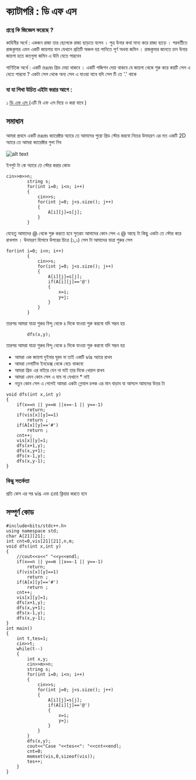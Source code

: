 # ক্যাটাগরি : ডি এফ এস 

### প্রশ্নে কি জিজ্ঞেস করেছে ? 

কাহিনীর অর্থে : একজন রাজা তার ছেলেকে রাজ্য ছাড়তে বলেন । পুত্র উনার কথা মান্য করে রাজ্য ছাড়ে । পরবর্তীতে রাজকুমার এমন একটি জায়গায় যান যেখানে প্রতিটি অঞ্চল হয় পানিতে পূর্ণ 
অথবা জমিন । রাজকুমার জানতে চান উনার জায়গা হতে কতগুলা জমিন এ উনি যেতে পারবেন 

গাণিতিক অর্থে : একটি nxm গ্রিড দেয়া থাকবে । একটি পজিশন দেয়া থাকবে যে জায়গা থেকে শুরু করে কয়টি সেল এ যেতে পারবো ? একটা সেল থেকে অন্য সেল এ যাওয়া যাবে যদি সেল টি তে '.' থাকে

### যা যা শিখা উচিত এইটা করার আগে : 
১ [ডি এফ এস  ](http://www.shafaetsplanet.com/?p=973 ) (এটি বি এফ এস দিয়ে ও করা যাবে ) 

## সমাধান 

আমরা প্রথমে একটি nxm ক্যারেক্টার অ্যারে তে আমাদের পুরো গ্রিড স্টোর করবো 
নিচের উদাহরণ এর মত একটি 2D অ্যারে তে আমরা ক্যারেক্টার গুলা নিব  

![alt text](https://user-images.githubusercontent.com/72943111/202870913-02f03555-4222-4eed-a889-b6aee8117c38.png)

ইনপুট টা কে অ্যারে তে স্টোর করার কোড 
```
cin>>m>>n;
        string s;
        for(int i=0; i<n; i++)
        {
            cin>>s;
            for(int j=0; j<s.size(); j++)
            {
                A[i][j]=s[j];
            }
        }
```

যেহেতু আমাদের @ থেকে শুরু করতে হবে সুতরাং আমাদের কোন সেল এ @ আছে টা কিছু একটা তে স্টোর করে রাখলাম । উদাহরণ হিসাবে উপরের চিত্রে (১,১) সেল টা আমাদের যাত্রা শুরুর সেল 
```
for(int i=0; i<n; i++)
        {
            cin>>s;
            for(int j=0; j<s.size(); j++)
            {
                A[i][j]=s[j];
                if(A[i][j]=='@')
                {
                    x=i;
                    y=j;
                }
            }
        }
```

তারপর আমরা যাত্রা শুরুর বিন্দু থেকে ৪ দিকে যাওয়া শুরু করবো যদি সম্ভব হয় 
```
        dfs(x,y);
```
তারপর আমরা যাত্রা শুরুর বিন্দু থেকে ৪ দিকে যাওয়া শুরু করবো যদি সম্ভব হয় 
* আমরা এক জায়গা দুইবার ঘুরব না তাই একটি vis অ্যারে রাখব 
* আমরা নেগাটিভ ইনডেক্স থেকে বেচে থাকবো 
* আমরা গ্রিড এর বাইরে যেন না যাই তার দিকে খেয়াল রাখব 
* আমরা এমন কোন সেল এ যাব না যেখানে * নাই 
* নতুন কোন সেল এ গেলেই আমরা একটা গ্লোবাল চলক এর মান বাড়াব যা আসলে আমদের উত্তর টা 
```
void dfs(int x,int y)
{
    if(x==n || y==m ||x==-1 || y==-1)
        return;
    if(vis[x][y]==1)
        return ;
    if(A[x][y]=='#')
        return ;
    cnt++;
    vis[x][y]=1;
    dfs(x+1,y);
    dfs(x,y+1);
    dfs(x-1,y);
    dfs(x,y-1);
}
```
### কিছু সতর্কতা
প্রতি কেস এর পর vis এবং cnt ক্লিয়ার করতে হবে 

## সম্পূর্ণ কোড 
```
#include<bits/stdc++.h>
using namespace std;
char A[21][21];
int cnt=0,vis[21][21],n,m;
void dfs(int x,int y)
{
    //cout<<x<<" "<<y<<endl;
    if(x==n || y==m ||x==-1 || y==-1)
        return;
    if(vis[x][y]==1)
        return ;
    if(A[x][y]=='#')
        return ;
    cnt++;
    vis[x][y]=1;
    dfs(x+1,y);
    dfs(x,y+1);
    dfs(x-1,y);
    dfs(x,y-1);
}
int main()
{
    int t,tes=1;
    cin>>t;
    while(t--)
    {
        int x,y;
        cin>>m>>n;
        string s;
        for(int i=0; i<n; i++)
        {
            cin>>s;
            for(int j=0; j<s.size(); j++)
            {
                A[i][j]=s[j];
                if(A[i][j]=='@')
                {
                    x=i;
                    y=j;
                }
            }
        }
        dfs(x,y);
        cout<<"Case "<<tes<<": "<<cnt<<endl;
        cnt=0;
        memset(vis,0,sizeof(vis));
        tes++;
    }
}

```

